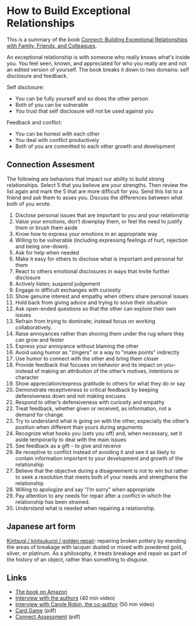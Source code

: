 # How to Build Exceptional Relationships

This is a summary of the book [Connect: Building Exceptional Relationships with Family, Friends, and Colleagues](https://www.amazon.com/Connect-Building-Exceptional-Relationships-Colleagues/dp/0593237099).

An exceptional relationship is with someone who really knows what's inside you. You feel seen, known, and appreciated for who you really are and not an edited version of yourself.  The book breaks it down to two domains: self disclosure and feedback.

Self disclosure:
* You can be fully yourself and so does the other person
* Both of you can be vulnerable
* You trust that self disclosure will not be used against you

Feedback and conflict:
*	You can be honest with each other
*	You deal with conflict productively
*	Both of you are committed to each other growth and development

## Connection Assesment

The following are behaviors that impact our ability to build strong relationships. Select 5 that you believe are your strengths. Then review the list again and mark the 5 that are more difficult for you.  Send this list to a friend and ask them to asses you. Discuss the differences between what both of you wrote.

1. Disclose personal issues that are important to you and your relationship
2. Value your emotions, don’t downplay them, or feel the need to justify them or brush them aside
3. Know how to express your emotions in an appropriate way
4. Willing to be vulnerable (including expressing feelings of hurt, rejection and being one-down).
5. Ask for help when needed
6. Make it easy for others to disclose what is important and personal for them
7. React to others emotional disclosures in ways that invite further disclosure
8. Actively listen; suspend judgement
9. Engage in difficult exchanges with curiosity
10. Show genuine interest and empathy when others share personal issues
11. Hold back from giving advice and trying to solve their situation
12. Ask open-ended questions so that the other can explore their own issues
13. Refrain from trying to dominate; instead focus on working collaboratively.
14. Raise annoyances rather than shoving them under the rug where they can grow and fester
15. Express your annoyance without blaming the other
16. Avoid using humor as "zingers" or a way to "make points" indirectly
17. Use humor to connect with the other and bring them closer
18. Provide feedback that focuses on behavior and its impact on you–  instead of making an attribution of the other’s motives, intentions or character
19. Show appreciation/express gratitude to others for what they do or say
20. Demonstrate receptiveness to critical feedback by keeping defensiveness down and not making excuses
21. Respond to other’s defensiveness with curiosity and empathy
22. Treat feedback, whether given or received, as information, not a demand for change.
23. Try to understand what is going on with the other, especially the other’s position when different than yours during arguments
24. Recognize what hooks you (sets you off) and, when necessary,   set it aside temporarily to deal with the main issues
25. See feedback as a gift –  to give and receive
26. Be receptive to conflict instead of avoiding it and see it as likely to contain information important to your development and growth of the relationship
27. Believe that the objective during a disagreement is not to win but rather to seek a resolution that meets both of your needs and strengthens the relationship
28. Willing to apologize and say "I’m sorry" when appropriate
29. Pay attention to any needs for repair after a conflict in which the relationship has been strained.
30. Understand what is needed when repairing a relationship.

## Japanese art form

[Kintsugi / kintsukuroi / golden repair](https://en.wikipedia.org/wiki/Kintsugi): repairing broken pottery by mending the areas of breakage with lacquer dusted or mixed with powdered gold, silver, or platinum. As a philosophy, it treats breakage and repair as part of the history of an object, rather than something to disguise.

## Links
* [The book on Amazon](https://www.amazon.com/Connect-Building-Exceptional-Relationships-Colleagues/dp/0593237099)
* [Interview with the authors](https://remarkablepodcast.com/buidling-exceptional-relationships-with-david-bradford-and-carole-robin-260) (40 min video)
* [Interview with Carole Robin, the co-author](https://www.youtube.com/watch?v=fkROHMx1oIs) (50 min video)
* [Card Game](https://media.sgff.io/pagedata/2018-06-27/1530118845224/LI_ConnectionCards_Printable_JB.pdf) (pdf)
* [Connect Assessment](https://connectandrelate.com/wp-content/uploads/2021/01/connect_assessment_download-1.pdf) (pdf)
